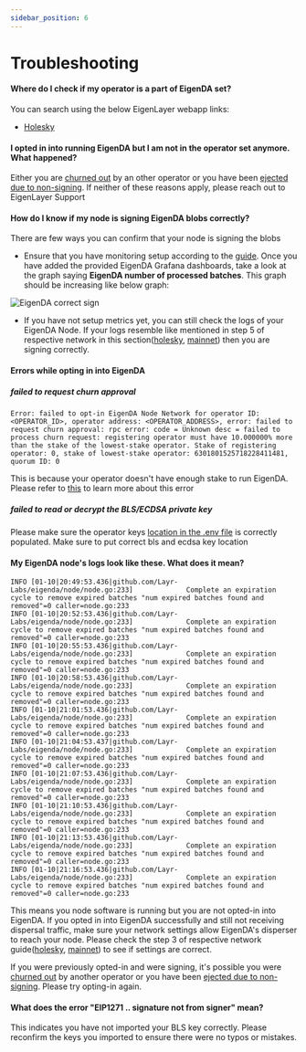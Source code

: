```yaml
---
sidebar_position: 6
---
```


# Troubleshooting


#### Where do I check if my operator is a part of EigenDA set?

You can search using the below EigenLayer webapp links:

* [Holesky](https://holesky.eigenlayer.xyz/avs/eigenda)

#### I opted in into running EigenDA but I am not in the operator set anymore. What happened?

Either you are [churned out](./overview.md#eigenda-churn-approver) by an other
operator or you have been [ejected due to non-signing](./ejection-non-signing.md).
If neither of these reasons apply, please reach out to EigenLayer Support

#### How do I know if my node is signing EigenDA blobs correctly?

There are few ways you can confirm that your node is signing the blobs

* Ensure that you have monitoring setup according to the
 [guide](./eigenda-metrics-and-monitoring.md). Once you have added the provided
 EigenDA Grafana dashboards, take a look at the graph saying **EigenDA number
 of processed batches**. This graph should be increasing like below graph:

 ![EigenDA correct sign](/img/operator-guides/avs-installation-and-registration/eigenda-operator-guide/eigenda-correct-sign.png)

* If you have not setup metrics yet, you can still check the logs of your
  EigenDA Node. If your logs resemble like mentioned in step 5 of respective network in this
  section([holesky](./networks/holesky.mdx), [mainnet](./networks/mainnet.mdx))
  then you are signing correctly.


#### Errors while opting in into EigenDA

##### failed to request churn approval

```
Error: failed to opt-in EigenDA Node Network for operator ID: <OPERATOR_ID>, operator address: <OPERATOR_ADDRESS>, error: failed to request churn approval: rpc error: code = Unknown desc = failed to process churn request: registering operator must have 10.000000% more than the stake of the lowest-stake operator. Stake of registering operator: 0, stake of lowest-stake operator: 6301801525718228411481, quorum ID: 0
```

This is because your operator doesn't have enough stake to run EigenDA. Please
refer to [this](./overview.md#eigenda-churn-approver) to learn more about this
error

##### failed to read or decrypt the BLS/ECDSA private key

Please make sure the operator keys [location in the .env
file](https://github.com/Layr-Labs/eigenda-operator-setup/blob/19c386e38a838e28be27bd2737252d3fe2ce8a62/.env#L83)
is correctly populated. Make sure to put correct bls and ecdsa key location


#### My EigenDA node's logs look like these. What does it mean?

```
INFO [01-10|20:49:53.436|github.com/Layr-Labs/eigenda/node/node.go:233]             Complete an expiration cycle to remove expired batches "num expired batches found and removed"=0 caller=node.go:233
INFO [01-10|20:52:53.436|github.com/Layr-Labs/eigenda/node/node.go:233]             Complete an expiration cycle to remove expired batches "num expired batches found and removed"=0 caller=node.go:233
INFO [01-10|20:55:53.436|github.com/Layr-Labs/eigenda/node/node.go:233]             Complete an expiration cycle to remove expired batches "num expired batches found and removed"=0 caller=node.go:233
INFO [01-10|20:58:53.436|github.com/Layr-Labs/eigenda/node/node.go:233]             Complete an expiration cycle to remove expired batches "num expired batches found and removed"=0 caller=node.go:233
INFO [01-10|21:01:53.436|github.com/Layr-Labs/eigenda/node/node.go:233]             Complete an expiration cycle to remove expired batches "num expired batches found and removed"=0 caller=node.go:233
INFO [01-10|21:04:53.437|github.com/Layr-Labs/eigenda/node/node.go:233]             Complete an expiration cycle to remove expired batches "num expired batches found and removed"=0 caller=node.go:233
INFO [01-10|21:07:53.436|github.com/Layr-Labs/eigenda/node/node.go:233]             Complete an expiration cycle to remove expired batches "num expired batches found and removed"=0 caller=node.go:233
INFO [01-10|21:10:53.436|github.com/Layr-Labs/eigenda/node/node.go:233]             Complete an expiration cycle to remove expired batches "num expired batches found and removed"=0 caller=node.go:233
INFO [01-10|21:13:53.436|github.com/Layr-Labs/eigenda/node/node.go:233]             Complete an expiration cycle to remove expired batches "num expired batches found and removed"=0 caller=node.go:233
INFO [01-10|21:16:53.436|github.com/Layr-Labs/eigenda/node/node.go:233]             Complete an expiration cycle to remove expired batches "num expired batches found and removed"=0 caller=node.go:233
```

This means you node software is running but you are not opted-in into EigenDA.
If you opted in into EigenDA successfully and still not receiving dispersal
traffic, make sure your network settings allow EigenDA's disperser to reach your
node. Please check the step 3 of respective network
guide([holesky](./networks/holesky.mdx),
[mainnet](./networks/mainnet.mdx)) to see if settings are
correct.

If you were previously opted-in and were signing, it's possible you were [churned
out](./overview#eigenda-churn-approver) by another operator or you have been
[ejected due to non-signing](./ejection-non-signing.md). Please try opting-in
again.


#### What does the error "EIP1271 .. signature not from signer" mean?

This indicates you have not imported your BLS key correctly. Please reconfirm the keys you imported to ensure there were no typos or mistakes.